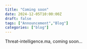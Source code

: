 ```yaml
---
title: "Coming soon"
date: 2024-12-05T10:00:00Z
draft: false
tags: ["Announcement","Blog"]
categories: ["blog"]
---
```



Threat-intelligence.ma, coming soon...
